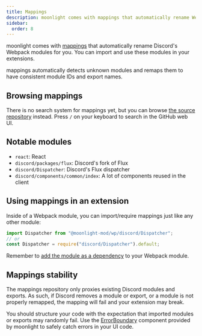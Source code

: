 ```yaml
---
title: Mappings
description: moonlight comes with mappings that automatically rename Webpack modules for you.
sidebar:
  order: 8
---
```


moonlight comes with [mappings](https://github.com/moonlight-mod/mappings) that automatically rename Discord's Webpack modules for you. You can import and use these modules in your extensions.

mappings automatically detects unknown modules and remaps them to have consistent module IDs and export names.

## Browsing mappings

There is no search system for mappings yet, but you can browse [the source repository](https://github.com/moonlight-mod/mappings) instead. Press `/` on your keyboard to search in the GitHub web UI.

## Notable modules

- `react`: React
- `discord/packages/flux`: Discord's fork of Flux
- `discord/Dispatcher`: Discord's Flux dispatcher
- `discord/components/common/index`: A lot of components reused in the client

## Using mappings in an extension

Inside of a Webpack module, you can import/require mappings just like any other module:

```ts
import Dispatcher from "@moonlight-mod/wp/discord/Dispatcher";
// or
const Dispatcher = require("discord/Dispatcher").default;
```

Remember to [add the module as a dependency](/ext-dev/webpack#webpack-module-dependencies) to your Webpack module.

## Mappings stability

The mappings repository only proxies existing Discord modules and exports. As such, if Discord removes a module or export, or a module is not properly remapped, the mapping will fail and your extension may break.

You should structure your code with the expectation that imported modules or exports may randomly fail. Use the [ErrorBoundary](/ext-dev/api#common) component provided by moonlight to safely catch errors in your UI code.
